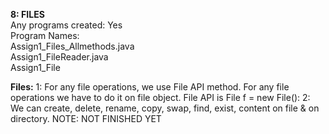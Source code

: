 **8: FILES**  
Any programs created: Yes  
Program Names:  
Assign1_Files_Allmethods.java  
Assign1_FileReader.java  
Assign1_File

**Files:** 
1: For any file operations, we use File API method. For any file operations we have to do it on file object. File API is
File f = new File(): 
2: We can create, delete, rename, copy, swap, find, exist, content on file & on directory. 
NOTE: NOT FINISHED YET
